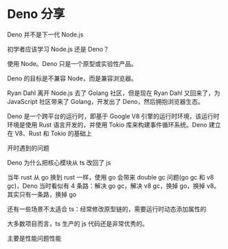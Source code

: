 # Deno 分享

Deno 并不是下一代 Node.js

初学者应该学习 Node.js 还是 Deno？

使用 Node。Deno 只是一个原型或实验性产品。

Deno 的目标是不兼容 Node，而是兼容浏览器。

Ryan Dahl 离开 Node.js 去了 Golang 社区，但是现在 Ryan Dahl 又回来了，为 JavaScript 社区带来了 Golang，开发出了 Deno，然后拥抱浏览器生态。

Deno 是一个跨平台的运行时，即基于 Google V8 引擎的运行时环境，该运行时环境是使用 Rust 语言开发的，并使用 Tokio 库来构建事件循环系统。Deno 建立在 V8、Rust 和 Tokio 的基础上

开时遇到的问题

Deno 为什么把核心模块从 ts 改回了 js

当年 rust 从 go 换到 rust 一样，使用 go 会带来 double gc 问题(go gc 和 v8 gc)，Deno 当时看似有 4 条路：解决 go gc，解决 v8 gc，换掉 go，换掉 v8。其实只有一条路，换掉 go

还有一些场景不太适合 ts：经常修改原型链的，需要运行时动态添加属性的

大多数项目而言，ts 生产的 js 代码还是非常优秀的。

主要是性能问题性能
